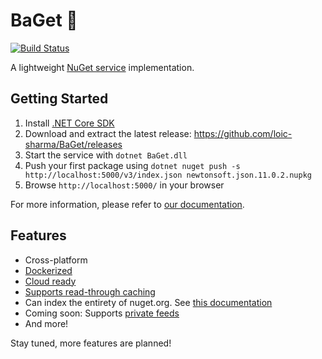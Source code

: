 # BaGet :baguette_bread:

[![Build Status](https://sharml.visualstudio.com/BaGet/_apis/build/status/loic-sharma.BaGet)](https://sharml.visualstudio.com/BaGet/_build/latest?definitionId=2)

A lightweight [NuGet service](https://docs.microsoft.com/en-us/nuget/api/overview) implementation.

## Getting Started

1. Install [.NET Core SDK](https://www.microsoft.com/net/download)
2. Download and extract the latest release: https://github.com/loic-sharma/BaGet/releases
3. Start the service with `dotnet BaGet.dll`
4. Push your first package using `dotnet nuget push -s http://localhost:5000/v3/index.json newtonsoft.json.11.0.2.nupkg`
5. Browse `http://localhost:5000/` in your browser

For more information, please refer to [our documentation](https://loic-sharma.github.io/BaGet/).

## Features

* Cross-platform
* [Dockerized](https://loic-sharma.github.io/BaGet/#running-baget-on-docker)
* [Cloud ready](https://loic-sharma.github.io/BaGet/cloud/azure/)
* [Supports read-through caching](https://loic-sharma.github.io/BaGet/configuration/#enabling-read-through-caching)
* Can index the entirety of nuget.org. See [this documentation](https://loic-sharma.github.io/BaGet/tools/mirroring/)
* Coming soon: Supports [private feeds](https://loic-sharma.github.io/BaGet/private-feeds/)
* And more!

Stay tuned, more features are planned!